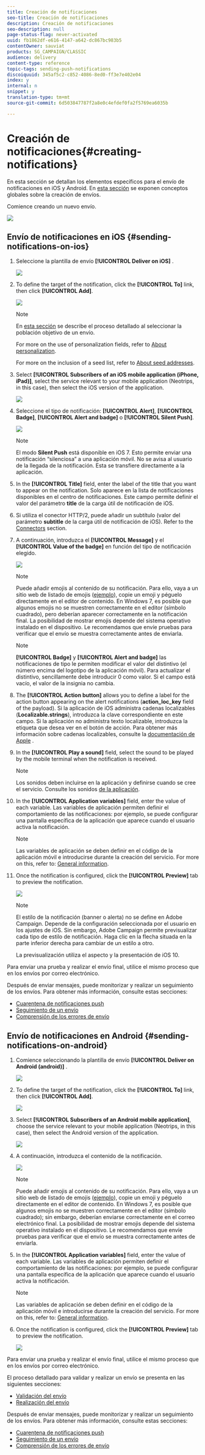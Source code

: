 ```yaml
---
title: Creación de notificaciones
seo-title: Creación de notificaciones
description: Creación de notificaciones
seo-description: null
page-status-flag: never-activated
uuid: fb1862df-e616-4147-a642-dc867bc983b5
contentOwner: sauviat
products: SG_CAMPAIGN/CLASSIC
audience: delivery
content-type: reference
topic-tags: sending-push-notifications
discoiquuid: 345af5c2-c852-4086-8ed0-ff3e7e402e04
index: y
internal: n
snippet: y
translation-type: tm+mt
source-git-commit: 6d503847787f2a8e0c4efdef0fa2f5769ea6035b

---
```



# Creación de notificaciones{#creating-notifications}

En esta sección se detallan los elementos específicos para el envío de notificaciones en iOS y Android. En [esta sección](../../delivery/using/steps-about-delivery-creation-steps.md) se exponen conceptos globales sobre la creación de envíos.

Comience creando un nuevo envío.

![](assets/nmac_delivery_1.png)

## Envío de notificaciones en iOS {#sending-notifications-on-ios}

1. Seleccione la plantilla de envío **[!UICONTROL Deliver on iOS]** .

   ![](assets/nmac_delivery_ios_1.png)

1. To define the target of the notification, click the **[!UICONTROL To]** link, then click **[!UICONTROL Add]**.

   ![](assets/nmac_delivery_ios_2.png)

   >[!NOTE]
   >
   >En [esta sección](../../delivery/using/steps-defining-the-target-population.md) se describe el proceso detallado al seleccionar la población objetivo de un envío.
   >
   >For more on the use of personalization fields, refer to [About personalization](../../delivery/using/about-personalization.md).
   >
   >For more on the inclusion of a seed list, refer to [About seed addresses](../../delivery/using/about-seed-addresses.md).

1. Select **[!UICONTROL Subscribers of an iOS mobile application (iPhone, iPad)]**, select the service relevant to your mobile application (Neotrips, in this case), then select the iOS version of the application.

   ![](assets/nmac_delivery_ios_3.png)

1. Seleccione el tipo de notificación: **[!UICONTROL Alert]**, **[!UICONTROL Badge]**, **[!UICONTROL Alert and badge]** o **[!UICONTROL Silent Push]**.

   ![](assets/nmac_delivery_ios_4.png)

   >[!NOTE]
   >
   >El modo **Silent Push** está disponible en iOS 7. Esto permite enviar una notificación “silenciosa” a una aplicación móvil. No se avisa al usuario de la llegada de la notificación. Esta se transfiere directamente a la aplicación.

1. In the **[!UICONTROL Title]** field, enter the label of the title that you want to appear on the notification. Solo aparece en la lista de notificaciones disponibles en el centro de notificaciones. Este campo permite definir el valor del parámetro **title** de la carga útil de notificación de iOS.
1. Si utiliza el conector HTTP/2, puede añadir un subtítulo (valor del parámetro **subtitle** de la carga útil de notificación de iOS). Refer to the [Connectors](../../delivery/using/setting-up-mobile-app-channel.md#connectors) section.
1. A continuación, introduzca el **[!UICONTROL Message]** y el **[!UICONTROL Value of the badge]** en función del tipo de notificación elegido.

   ![](assets/nmac_delivery_ios_5.png)

   >[!NOTE]
   >
   >Puede añadir emojis al contenido de su notificación. Para ello, vaya a un sitio web de listado de emojis ([ejemplo](https://www.utf8-chartable.de/unicode-utf8-table.pl?start=9728)), copie un emoji y péguelo directamente en el editor de contenido. En Windows 7, es posible que algunos emojis no se muestren correctamente en el editor (símbolo cuadrado), pero deberían aparecer correctamente en la notificación final. La posibilidad de mostrar emojis depende del sistema operativo instalado en el dispositivo. Le recomendamos que envíe pruebas para verificar que el envío se muestra correctamente antes de enviarla.

   >[!NOTE]
   >
   >**[!UICONTROL Badge]** y **[!UICONTROL Alert and badge]** las notificaciones de tipo le permiten modificar el valor del distintivo (el número encima del logotipo de la aplicación móvil). Para actualizar el distintivo, sencillamente debe introducir 0 como valor. Si el campo está vacío, el valor de la insignia no cambia.

1. The **[!UICONTROL Action button]** allows you to define a label for the action button appearing on the alert notifications (**action_loc_key** field of the payload). Si la aplicación de iOS administra cadenas localizables (**Localizable.strings**), introduzca la clave correspondiente en este campo. Si la aplicación no administra texto localizable, introduzca la etiqueta que desea ver en el botón de acción. Para obtener más información sobre cadenas localizables, consulte la [documentación de Apple](https://developer.apple.com/library/content/documentation/NetworkingInternet/Conceptual/RemoteNotificationsPG/CreatingtheNotificationPayload.md#//apple_ref/doc/uid/TP40008194-CH10-SW1) .
1. In the **[!UICONTROL Play a sound]** field, select the sound to be played by the mobile terminal when the notification is received.

   >[!NOTE]
   >
   >Los sonidos deben incluirse en la aplicación y definirse cuando se cree el servicio. Consulte los sonidos [de la aplicación](../../delivery/using/setting-up-mobile-app-channel.md#application-sounds).

1. In the **[!UICONTROL Application variables]** field, enter the value of each variable. Las variables de aplicación permiten definir el comportamiento de las notificaciones: por ejemplo, se puede configurar una pantalla específica de la aplicación que aparece cuando el usuario activa la notificación.

   >[!NOTE]
   >
   >Las variables de aplicación se deben definir en el código de la aplicación móvil e introducirse durante la creación del servicio. For more on this, refer to: [General information](../../delivery/using/setting-up-mobile-app-channel.md#general-information).

1. Once the notification is configured, click the **[!UICONTROL Preview]** tab to preview the notification.

   ![](assets/nmac_intro_2.png)

   >[!NOTE]
   >
   >El estilo de la notificación (banner o alerta) no se define en Adobe Campaign. Depende de la configuración seleccionada por el usuario en los ajustes de iOS. Sin embargo, Adobe Campaign permite previsualizar cada tipo de estilo de notificación. Haga clic en la flecha situada en la parte inferior derecha para cambiar de un estilo a otro.
   >
   >La previsualización utiliza el aspecto y la presentación de iOS 10.

Para enviar una prueba y realizar el envío final, utilice el mismo proceso que en los envíos por correo electrónico.

Después de enviar mensajes, puede monitorizar y realizar un seguimiento de los envíos. Para obtener más información, consulte estas secciones:

* [Cuarentena de notificaciones push](../../delivery/using/understanding-quarantine-management.md#push-notification-quarantines)
* [Seguimiento de un envío](../../delivery/using/monitoring-a-delivery.md)
* [Comprensión de los errores de envío](../../delivery/using/understanding-delivery-failures.md)

## Envío de notificaciones en Android {#sending-notifications-on-android}

1. Comience seleccionando la plantilla de envío **[!UICONTROL Deliver on Android (android)]** .

   ![](assets/nmac_delivery_android_1.png)

1. To define the target of the notification, click the **[!UICONTROL To]** link, then click **[!UICONTROL Add]**.

   ![](assets/nmac_delivery_android_2.png)

1. Select **[!UICONTROL Subscribers of an Android mobile application]**, choose the service relevant to your mobile application (Neotrips, in this case), then select the Android version of the application.

   ![](assets/nmac_delivery_android_3.png)

1. A continuación, introduzca el contenido de la notificación.

   ![](assets/nmac_delivery_android_4.png)

   >[!NOTE]
   >
   >Puede añadir emojis al contenido de su notificación. Para ello, vaya a un sitio web de listado de emojis ([ejemplo](https://www.utf8-chartable.de/unicode-utf8-table.pl?start=9728)), copie un emoji y péguelo directamente en el editor de contenido. En Windows 7, es posible que algunos emojis no se muestren correctamente en el editor (símbolo cuadrado); sin embargo, deberían enviarse correctamente en el correo electrónico final. La posibilidad de mostrar emojis depende del sistema operativo instalado en el dispositivo. Le recomendamos que envíe pruebas para verificar que el envío se muestra correctamente antes de enviarla.

1. In the **[!UICONTROL Application variables]** field, enter the value of each variable. Las variables de aplicación permiten definir el comportamiento de las notificaciones: por ejemplo, se puede configurar una pantalla específica de la aplicación que aparece cuando el usuario activa la notificación.

   >[!NOTE]
   >
   >Las variables de aplicación se deben definir en el código de la aplicación móvil e introducirse durante la creación del servicio. For more on this, refer to: [General information](../../delivery/using/setting-up-mobile-app-channel.md#general-information).

1. Once the notification is configured, click the **[!UICONTROL Preview]** tab to preview the notification.

   ![](assets/nmac_intro_1.png)

Para enviar una prueba y realizar el envío final, utilice el mismo proceso que en los envíos por correo electrónico.

El proceso detallado para validar y realizar un envío se presenta en las siguientes secciones:

* [Validación del envío](../../delivery/using/steps-validating-the-delivery.md)
* [Realización del envío](../../delivery/using/steps-sending-the-delivery.md)

Después de enviar mensajes, puede monitorizar y realizar un seguimiento de los envíos. Para obtener más información, consulte estas secciones:

* [Cuarentena de notificaciones push](../../delivery/using/understanding-quarantine-management.md#push-notification-quarantines)
* [Seguimiento de un envío](../../delivery/using/monitoring-a-delivery.md)
* [Comprensión de los errores de envío](../../delivery/using/understanding-delivery-failures.md)
